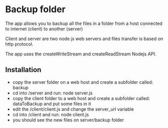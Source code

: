 # Backup folder

The app allows you to backup all the files in a folder from a host connected to internet (client) to another (server)

Client and server are two node js web servers and files transfer is based on http protocol.

The app uses the createWriteStream and createReadStream Nodejs API.

## Installation

- copy the server folder on a web host and create a subfolder called: backup
- cd into /server and run: node server.js
- copy the client folder to a web host and create a subfolder called: dataToBackup and put some files in it
- edit the /client/client.js and change the server_url variable
- cd into /client and run: node client.js
- you should see the new files on server/backup folder
